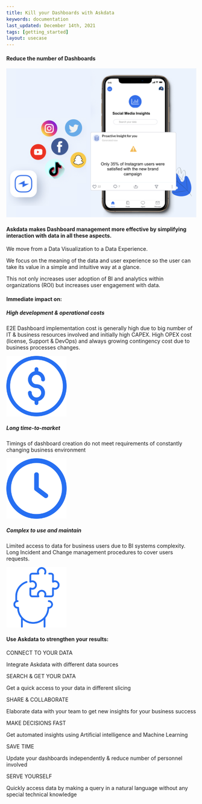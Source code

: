 ```yaml
---
title: Kill your Dashboards with Askdata
keywords: documentation
last_updated: December 14th, 2021
tags: [getting_started]
layout: usecase
---
```


#### Reduce the number of Dashboards

<img src="/media/use-cases/icons/Social.png" class="image-doc p-3">

#### Askdata makes Dashboard management more effective by simplifying interaction with data in all these aspects. 

We move from a Data Visualization to a Data Experience. 

We focus on the meaning of the data and user experience so the user can take its value in a simple and intuitive way at a glance. 

This not only increases user adoption of BI and analytics within organizations (ROI) but increases user engagement with data.

#### Immediate impact on:

<div class="row">
  <div class="col-sm-4">
    <div class="card">
      <div class="card-body text-center">
        <h5 class="card-title">High development & operational costs</h5>
        <p class="card-text">E2E Dashboard implementation cost is generally high due to big number of IT & business resources involved and initially high CAPEX. High OPEX cost (license, Support & DevOps) and always growing contingency cost due to business processes changes.</p>
         <img src="/media/use-cases/icons/dashboards_1.png" class="card-img" alt="Sales Accuracy" style="max-width:160px">
      </div>
    </div>
  </div>
  <div class="col-sm-4">
    <div class="card">
      <div class="card-body text-center">
        <h5 class="card-title">Long time-to-market</h5>
        <p class="card-text">Timings of dashboard creation do not meet requirements of constantly changing business environment</p>
        <img src="/media/use-cases/icons/dashboards_2.png" class="card-img" alt="Sales Accuracy" style="max-width:160px">
      </div>
    </div>
  </div>
    <div class="col-sm-4">
    <div class="card">
      <div class="card-body text-center">
        <h5 class="card-title">Сomplex to use and maintain</h5>
        <p class="card-text">Limited access to data for business users due to BI systems complexity. Long Incident and Change management procedures to cover users requests.</p>
        <img src="/media/use-cases/icons/dashboards_3.png" class="card-img" alt="Sales Accuracy" style="max-width:160px">
      </div>
    </div>
  </div>
</div>

#### Use Askdata to strengthen your results:

CONNECT TO YOUR DATA

Integrate Askdata with different data sources 

SEARCH & GET YOUR DATA

Get a quick access to your data in different slicing 

SHARE & COLLABORATE

Elaborate data with your team to get new insights for your business success 

MAKE DECISIONS FAST

Get automated insights using Artificial intelligence and Machine Learning

SAVE TIME

Update your dashboards independently & reduce number of personnel involved 

SERVE YOURSELF

Quickly access data by making a query in a natural language without any special technical knowledge 
